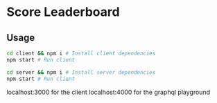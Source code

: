 # Score Leaderboard

## Usage

```bash
cd client && npm i # Install client dependencies
npm start # Run client

cd server && npm i # Install server dependencies
npm start # Run client
```

localhost:3000 for the client
localhost:4000 for the graphql playground
